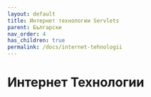 ```yaml
---
layout: default
title: Интернет технологии Servlets
parent: Български
nav_order: 4
has_children: true
permalink: /docs/internet-tehnologii
---
```


# Интернет Технологии

